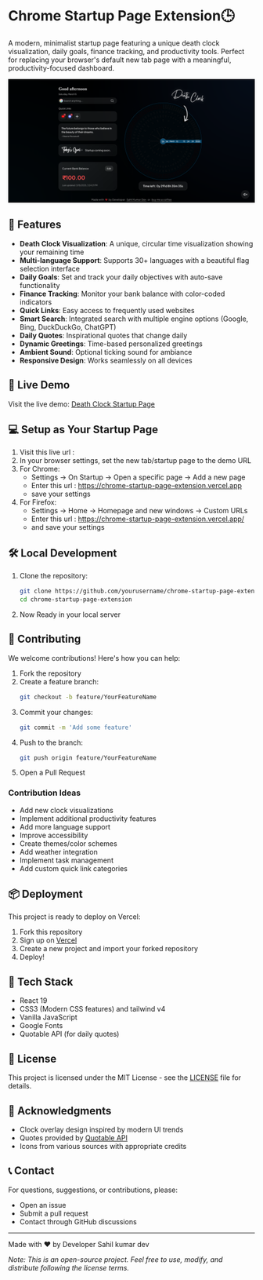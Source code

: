 # Chrome Startup Page Extension🕒

A modern, minimalist startup page featuring a unique death clock visualization, daily goals, finance tracking, and productivity tools. Perfect for replacing your browser's default new tab page with a meaningful, productivity-focused dashboard.

![image](./public/banner.png)

## 🌟 Features

- **Death Clock Visualization**: A unique, circular time visualization showing your remaining time
- **Multi-language Support**: Supports 30+ languages with a beautiful flag selection interface
- **Daily Goals**: Set and track your daily objectives with auto-save functionality
- **Finance Tracking**: Monitor your bank balance with color-coded indicators
- **Quick Links**: Easy access to frequently used websites
- **Smart Search**: Integrated search with multiple engine options (Google, Bing, DuckDuckGo, ChatGPT)
- **Daily Quotes**: Inspirational quotes that change daily
- **Dynamic Greetings**: Time-based personalized greetings
- **Ambient Sound**: Optional ticking sound for ambiance
- **Responsive Design**: Works seamlessly on all devices

## 🚀 Live Demo

Visit the live demo: [Death Clock Startup Page](https://chrome-startup-page-extension.vercel.app/)

## 💻 Setup as Your Startup Page

1. Visit this live url : 
2. In your browser settings, set the new tab/startup page to the demo URL
3. For Chrome:
   - Settings → On Startup → Open a specific page → Add a new page
   - Enter this url : https://chrome-startup-page-extension.vercel.app
   - save your settings 
4. For Firefox:
   - Settings → Home → Homepage and new windows → Custom URLs
   - Enter this url : https://chrome-startup-page-extension.vercel.app/
   - and save your settings

## 🛠️ Local Development

1. Clone the repository:
   ```bash
   git clone https://github.com/yourusername/chrome-startup-page-extension.git
   cd chrome-startup-page-extension
   ```

2. Now Ready in your local server

## 🤝 Contributing

We welcome contributions! Here's how you can help:

1. Fork the repository
2. Create a feature branch:
   ```bash
   git checkout -b feature/YourFeatureName
   ```
3. Commit your changes:
   ```bash
   git commit -m 'Add some feature'
   ```
4. Push to the branch:
   ```bash
   git push origin feature/YourFeatureName
   ```
5. Open a Pull Request

### Contribution Ideas

- Add new clock visualizations
- Implement additional productivity features
- Add more language support
- Improve accessibility
- Create themes/color schemes
- Add weather integration
- Implement task management
- Add custom quick link categories

## 📦 Deployment

This project is ready to deploy on Vercel:

1. Fork this repository
2. Sign up on [Vercel](https://vercel.com)
3. Create a new project and import your forked repository
4. Deploy!

## 🔧 Tech Stack

- React 19
- CSS3 (Modern CSS features) and tailwind v4
- Vanilla JavaScript
- Google Fonts
- Quotable API (for daily quotes)

## 📄 License

This project is licensed under the MIT License - see the [LICENSE](LICENSE) file for details.

## 🙏 Acknowledgments

- Clock overlay design inspired by modern UI trends
- Quotes provided by [Quotable API](https://github.com/lukePeavey/quotable)
- Icons from various sources with appropriate credits

## 📞 Contact

For questions, suggestions, or contributions, please:
- Open an issue
- Submit a pull request
- Contact through GitHub discussions

---

Made with ❤️ by Developer Sahil kumar dev

*Note: This is an open-source project. Feel free to use, modify, and distribute following the license terms.* 
